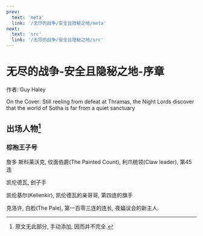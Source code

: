 ```yaml
---
prev:
  text: 'meta'
  link: '/无尽的战争/安全且隐秘之地/meta'
next:
  text: 'src'
  link: '/无尽的战争/安全且隐秘之地/src'
---
```


# 无尽的战争-安全且隐秘之地-序章

作者: Guy Haley

On the Cover: Still reeling from defeat at Thramas, the Night Lords discover that the world of Sotha is far from a quiet sanctuary

## 出场人物[^1]

### 棕袍王子号

詹多 斯科莱沃克, 纹面伯爵(The Painted Count), 利爪统领(Claw leader), 第45连

凯伦德瓦, 刽子手

凯伦基尔(Kellenkir), 凯伦德瓦的亲哥哥, 第四连的旗手

克洛许, 白脸(The Pale), 第一百零三连的连长, 夜蝠议会的新主人.

[^1]: 原文无此部分, 手动添加, 因而并不完全.
